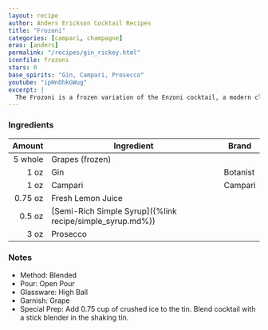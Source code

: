 ```yaml
---
layout: recipe
author: Anders Erickson Cocktail Recipes
title: "Frozoni"
categories: [campari, champagne]
eras: [anders]
permalink: "/recipes/gin_rickey.html"
iconfile: frozoni
stars: 0
base_spirits: "Gin, Campari, Prosecco"
youtube: "ipHnOhkGWug"
excerpt: |
  The Frozoni is a frozen variation of the Enzoni cocktail, a modern classic that combines muddled grapes with Campari, gin, lemon juice, and simple syrup. The Frozoni adds frozen grapes and Prosecco or other sparkling wine to the mix, creating a refreshing and bubbly slushy drink.
---
```


### Ingredients

|  Amount | Ingredient                                                | Brand    |
| ------: | --------------------------------------------------------- | -------- |
| 5 whole | Grapes (frozen)                                           |
|    1 oz | Gin                                                       | Botanist |
|    1 oz | Campari                                                   | Campari  |
| 0.75 oz | Fresh Lemon Juice                                         |
|  0.5 oz | [Semi-Rich Simple Syrup]({%link recipe/simple_syrup.md%}) |
|    3 oz | Prosecco                                                  |

### Notes

- Method: Blended
- Pour: Open Pour
- Glassware: High Ball
- Garnish: Grape
- Special Prep: Add 0.75 cup of crushed ice to the tin. Blend cocktail with a stick blender in the shaking tin.
